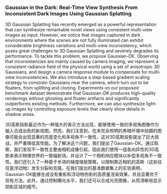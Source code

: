 ### Gaussian in the Dark: Real-Time View Synthesis From Inconsistent Dark Images Using Gaussian Splatting

3D Gaussian Splatting has recently emerged as a powerful representation that can synthesize remarkable novel views using consistent multi-view images as input. However, we notice that images captured in dark environments where the scenes are not fully illuminated can exhibit considerable brightness variations and multi-view inconsistency, which poses great challenges to 3D Gaussian Splatting and severely degrades its performance. To tackle this problem, we propose Gaussian-DK. Observing that inconsistencies are mainly caused by camera imaging, we represent a consistent radiance field of the physical world using a set of anisotropic 3D Gaussians, and design a camera response module to compensate for multi-view inconsistencies. We also introduce a step-based gradient scaling strategy to constrain Gaussians near the camera, which turn out to be floaters, from splitting and cloning. Experiments on our proposed benchmark dataset demonstrate that Gaussian-DK produces high-quality renderings without ghosting and floater artifacts and significantly outperforms existing methods. Furthermore, we can also synthesize light-up images by controlling exposure levels that clearly show details in shadow areas.

3D高斯投影最近作为一种强大的表示方法出现，能够使用一致的多视角图像作为输入合成出色的新视图。然而，我们注意到，在未完全照明的黑暗环境中拍摄的图像可能会出现显著的亮度变化和多视角不一致性，这对3D高斯投影提出了巨大挑战，并严重降低其性能。为了解决这个问题，我们提出了Gaussian-DK。通过观察，我们发现不一致性主要由相机成像引起，因此我们使用一组各向异性的3D高斯来表示物理世界的一致辐射场，并设计了一个相机响应模块以补偿多视角不一致性。我们还引入了一种基于步进的梯度缩放策略，以限制靠近相机的高斯（这些往往是浮动物）发生分裂和克隆。在我们提出的基准数据集上的实验表明，Gaussian-DK能够生成没有重影和浮动物伪影的高质量渲染效果，并且显著优于现有方法。此外，通过控制曝光水平，我们还可以合成光亮图像，从而清晰地显示阴影区域的细节。
